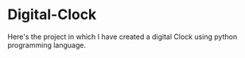 # Digital-Clock
Here's the project in which I have created a digital Clock using python programming language.
